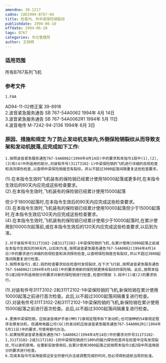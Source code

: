 ```yaml
---
amendno: 39-1217  
cadno: CAD1994-B767-04  
title: 检查内、外中梁保险销裂纹  
publishdate: 1994-06-10  
effdate: 1994-06-10  
tags: B767  
categories: 华北管理局  
author: 王晓明  
---
```

  
### 适用范围  
所有B767系列飞机  
  
<!--more-->  
### 参考文件  
    1.FAA  
AD94-11-02修正案 39-8918  
    2.波音紧急服务通告 SB 767-54A0062  1994年 4月 14日  
    3.波音紧急服务通告 SB 767-54A0062R1  1994年 5月 11日  
    4.波音电传 M-7242-94-2136 1994年 6月 3日  
  
### 原因、措施和规定 为了防止发动机支架内,外侧保险销裂纹从而导致支架和发动机脱落,应完成如下工作:  
    1.按照波音紧急服务通告767-54A0062(1994年4月14日)中的要求和本指令1段中(1),(2),(3)和(4)中所适用的部分,对装有件号(311T3102-1)中梁保险销的飞机进行详细的目视检查和涡流探伤检查,以查明中梁保险销是否有裂纹。并以不超过3000起落间隔重复这些检查要求。  
(1).在本指令生效时飞机装有的保险销已经累计使用18000起落或更多时,在本指令生效后的60天内应完成这些检查要求。  
    (2).在本指令生效时,飞机装有的保险销已经累计使用15000起落  
  
但少于18000起落时,在本指令生效后的90天内应完成这些检查要求。  
    (3).在本指令生效时,飞机装有的保险销已经累计使用10000起落但少于15000起落时,在本指令生效后120天内应完成这些检查要求。  
    (4).在本指令生效时,飞机装有的保险销已经累计使用少于10000起落时,在累计使用到10000次起落前,或在本指令生效后的120天内应完成这些检查要求,以后到为准。  
  
    2.对于装有件号311T3102-2或311T2102-1中梁保险销的飞机,在累计使用15000起落之前或在本指令生效后的90天内,以后到为准,按照波音紧急服务通告767-54A0062(1994年4月14日)中的要求进行详细的目视检查和涡流探伤检查,以查明保险销是否有裂纹,并以不超过3000起落间隔重复进行检查。  
    3.按照本指令1.或2.段的检查要求如在检查时发现裂纹,在下次飞行前,按照波音紧急服务通告767-54A0062(1994年4月14日)中的要求用新的保险销更换有裂纹的保险销。此后,按照本指令1或2段中所适用部分的要求对新的保险销进行检查,检查时限按 3.段中(1)或(2)的要求执行。  
  
(1).对装有件号311T3102-2和311T2102-1中梁保险销的飞机,新保险销在累计使用10000起落之前进行首次检查。此后,以不超过3000起落间隔重复进行检查。  
(2).对装有件号311T3102-2和311T2102-1中梁保险销的飞机,新保险销在累计使用15000起落之前进行首次检查。此后,以不超过3000起落间隔重复进行检查。  
  
    4.更换中梁保险销，应按波音维护手册(MM)71章规定程序拆下发动机;也可按MM的54章规定程序支撑发动机，但通用电器公司(GC)的发动机应按波音紧急服务通告767-54A0062R1(1994年5月11日)中的要求,可使用替代办法。  
    5.如果按照波音紧急服务通告767-54A0062(1994年4月14日)中的要求对件号311T3102-1,311T3102-2或311T2102-1的中梁保险销进行100%的磁力探伤检查并在检查中没有发现裂纹,可以装机使用。在重新安装使用后,在累计使用3000起落之前按照本指令1或2段中所适用部分的要求进行检查。  
    6.完成本指令可采用能保证安全的替代办法或调整完成的时间,但必须得到适航当局的批准。  
  
